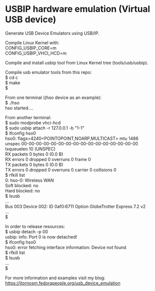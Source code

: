 USBIP hardware emulation (Virtual USB device) 
=============

Generate USB Device Emulators using USB/IP.

Compile Linux Kernel with:<br>
CONFIG_USBIP_CORE=m<br>
CONFIG_USBIP_VHCI_HCD=m<br>

Compile and install usbip tool from Linux Kernel tree (tools/usb/usbip).

Compile usb emulator tools from this repo:<br>
$ cd c<br>
$ make<br>
$

From one terminal ((hso device as an example):<br>
$ ./hso<br> 
hso started....

From another terminal:<br>
$ sudo modprobe vhci-hcd<br>
$ sudo usbip attach -r 127.0.0.1 -b "1-1"<br>
$ ifconfig hso0<br>
hso0: flags=4240<POINTOPOINT,NOARP,MULTICAST>  mtu 1486<br>
        unspec 00-00-00-00-00-00-00-00-00-00-00-00-00-00-00-00  txqueuelen 10  (UNSPEC)<br>
        RX packets 0  bytes 0 (0.0 B)<br>
        RX errors 0  dropped 0  overruns 0  frame 0<br>
        TX packets 0  bytes 0 (0.0 B)<br>
        TX errors 0  dropped 0 overruns 0  carrier 0  collisions 0<br>
$ rfkill list<br>
0: hso-0: Wireless WAN<br>
	Soft blocked: no<br>
	Hard blocked: no<br>
$ lsusb<br>
...<br>
Bus 003 Device 002: ID 0af0:6711 Option GlobeTrotter Express 7.2 v2<br>
...<br>
$

In order to release resources:<br>
$ usbip detach -p 00<br>
usbip: info: Port 0 is now detached!<br>
$ ifconfig hso0<br>
hso0: error fetching interface information: Device not found<br>
$ rfkill list<br>
$ lsusb<br>
...<br>
$

For more information and examples visit my blog: https://jtornosm.fedorapeople.org/usb_device_emulation
